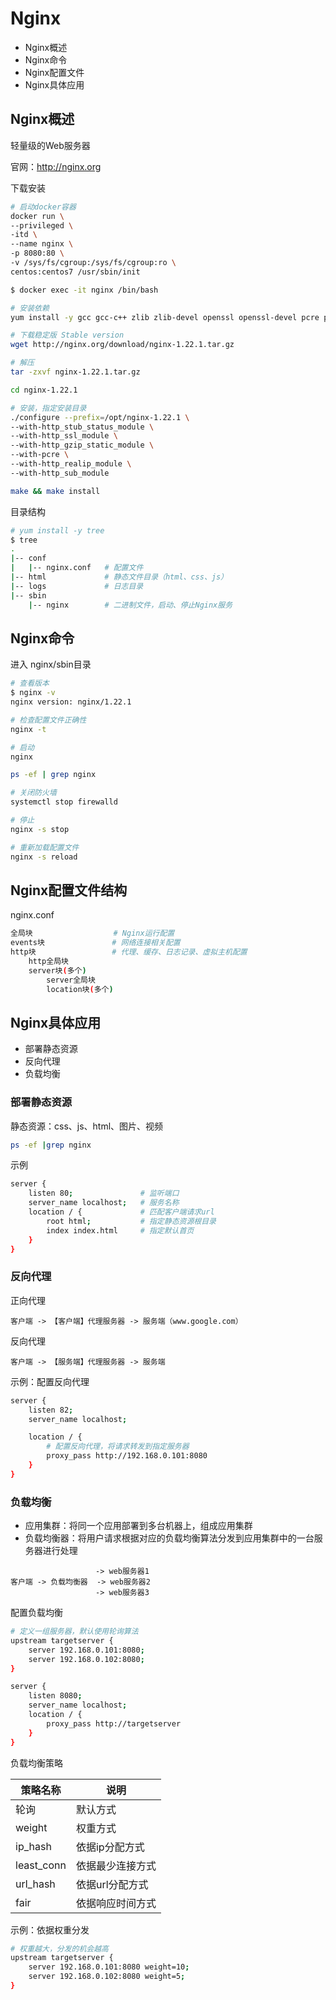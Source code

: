 # Nginx

- Nginx概述
- Nginx命令
- Nginx配置文件
- Nginx具体应用

## Nginx概述

轻量级的Web服务器

官网：http://nginx.org

下载安装

```bash
# 启动docker容器
docker run \
--privileged \
-itd \
--name nginx \
-p 8080:80 \
-v /sys/fs/cgroup:/sys/fs/cgroup:ro \
centos:centos7 /usr/sbin/init

$ docker exec -it nginx /bin/bash

# 安装依赖
yum install -y gcc gcc-c++ zlib zlib-devel openssl openssl-devel pcre pcre-devel

# 下载稳定版 Stable version
wget http://nginx.org/download/nginx-1.22.1.tar.gz

# 解压
tar -zxvf nginx-1.22.1.tar.gz

cd nginx-1.22.1

# 安装，指定安装目录
./configure --prefix=/opt/nginx-1.22.1 \
--with-http_stub_status_module \
--with-http_ssl_module \
--with-http_gzip_static_module \
--with-pcre \
--with-http_realip_module \
--with-http_sub_module

make && make install
```

目录结构

```bash
# yum install -y tree
$ tree
.
|-- conf
|   |-- nginx.conf   # 配置文件
|-- html             # 静态文件目录（html、css、js）
|-- logs             # 日志目录
|-- sbin
    |-- nginx        # 二进制文件，启动、停止Nginx服务
```

## Nginx命令

进入 nginx/sbin目录

```bash
# 查看版本
$ nginx -v
nginx version: nginx/1.22.1

# 检查配置文件正确性
nginx -t

# 启动
nginx

ps -ef | grep nginx

# 关闭防火墙
systemctl stop firewalld

# 停止
nginx -s stop

# 重新加载配置文件
nginx -s reload
```

## Nginx配置文件结构

nginx.conf

```bash
全局块                  # Nginx运行配置
events块               # 网络连接相关配置
http块                 # 代理、缓存、日志记录、虚拟主机配置
    http全局块
    server块(多个)
        server全局块
        location块(多个)
```

## Nginx具体应用

- 部署静态资源
- 反向代理
- 负载均衡

### 部署静态资源

静态资源：css、js、html、图片、视频

```bash
ps -ef |grep nginx
```

示例

```bash
server { 
    listen 80;               # 监听端口
    server_name localhost;   # 服务名称
    location / {             # 匹配客户端请求url
        root html;           # 指定静态资源根目录
        index index.html     # 指定默认首页
    }
}
```

### 反向代理

正向代理 

```
客户端 -> 【客户端】代理服务器 -> 服务端（www.google.com）
```

反向代理

```
客户端 -> 【服务端】代理服务器 -> 服务端
```

示例：配置反向代理

```bash
server {
    listen 82;
    server_name localhost;

    location / {
        # 配置反向代理，将请求转发到指定服务器
        proxy_pass http://192.168.0.101:8080
    }
}
```

### 负载均衡

- 应用集群：将同一个应用部署到多台机器上，组成应用集群
- 负载均衡器：将用户请求根据对应的负载均衡算法分发到应用集群中的一台服务器进行处理

```
                   -> web服务器1 
客户端 -> 负载均衡器  -> web服务器2
                   -> web服务器3
```

配置负载均衡

```bash
# 定义一组服务器，默认使用轮询算法
upstream targetserver {
    server 192.168.0.101:8080;
    server 192.168.0.102:8080;
}

server {
    listen 8080;
    server_name localhost;
    location / {
        proxy_pass http://targetserver
    }
}
```

负载均衡策略

| 策略名称 | 说明 |
| - | -  |
| 轮询 | 默认方式 |
| weight | 权重方式 |
| ip_hash | 依据ip分配方式 |
| least_conn | 依据最少连接方式 |
| url_hash | 依据url分配方式 |
| fair | 依据响应时间方式 |


示例：依据权重分发

```bash
# 权重越大，分发的机会越高
upstream targetserver {
    server 192.168.0.101:8080 weight=10;
    server 192.168.0.102:8080 weight=5;
}
```
